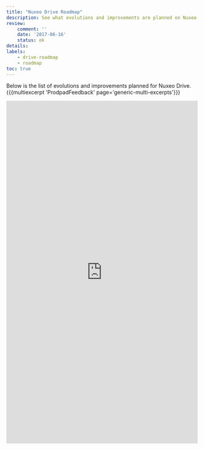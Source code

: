 ```yaml
---
title: "Nuxeo Drive Roadmap"
description: See what evolutions and improvements are planned on Nuxeo Drive
review:
    comment: ''
    date: '2017-06-16'
    status: ok
details:
labels:
    - drive-roadmap
    - roadmap
toc: true
---
```


Below is the list of evolutions and improvements planned for Nuxeo Drive.
{{{multiexcerpt 'ProdpadFeedback' page='generic-multi-excerpts'}}}

<iframe src="https://ext.prodpad.com/ext/roadmap/a0eff4a118a6025207fcb52c550a9f369e848887" height="900" width="100%" frameborder="0"></iframe>
